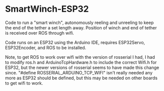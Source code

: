 # SmartWinch-ESP32
Code to run a "smart winch", autonomously reeling and unreeling to keep the end of the tether a set length away. Position of winch and end of tether is received over ROS through wifi.

Code runs on an ESP32 using the Arduino IDE, requires ESP32Servo, ESP32Encoder, and ROS to be installed. 

Note, to get ROS to work over wifi with the version of rosserial I had, I had to modify ros.h and ArduinoTcpHardware.h to include the correct Wifi.h for ESP32, but the newer versions of rosserial seems to have made this change since.
"#define ROSSERIAL_ARDUINO_TCP_WIFI" isn't really needed any more as ESP32 should be defined, but this may be needed on other boards to get wifi to work.
